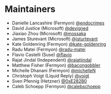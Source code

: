 # Maintainers

- Danielle Lancashire (Fermyon) [@endocrimes](https://github.com/endocrimes)
- David Justice (Microsoft) [@devigned](https://github.com/devigned)
- Jiaxiao Zhou (Microsoft) [@mossaka](https://github.com/mossaka)
- James Sturevant (Microsoft) [@jsturtevant](https://github.com/jsturtevant)
- Kate Goldenring (Fermyon) [@kate-goldenring](https://github.com/kate-goldenring)
- Radu Matei (Fermyon) [@radu-matei](https://github.com/radu-matei)
- Flavio Castelli (Suse) [@flavio](https://github.com/flavio)
- Rajat Jindal (Independent) [@rajatjindal](https://github.com/rajatjindal)
- Matthew Fisher (Fermyon) [@bacongobbler](https://github.com/bacongobbler)
- Michelle Dhanani (Fermyon) [@michelleN](https://github.com/michelleN)
- Christoph Voigt (Liquid Reply) [@voigt](https://github.com/voigt)
- Sven Pfennig (Hetzner) [@0xE282B0](https://github.com/0xE282B0)
- Caleb Schoepp (Fermyon) [@calebschoepp](https://github.com/calebschoepp)
